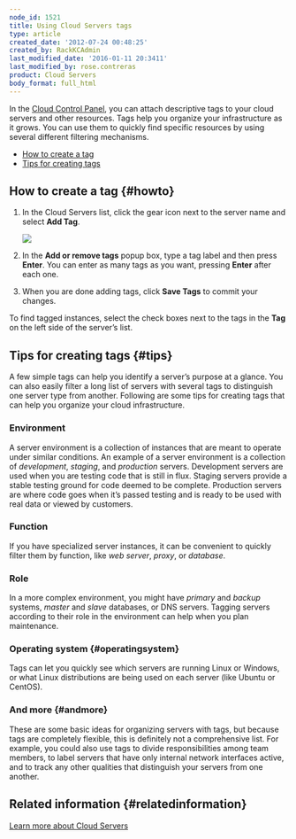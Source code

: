 ```yaml
---
node_id: 1521
title: Using Cloud Servers tags
type: article
created_date: '2012-07-24 00:48:25'
created_by: RackKCAdmin
last_modified_date: '2016-01-11 20:3411'
last_modified_by: rose.contreras
product: Cloud Servers
body_format: full_html
---
```


In the [Cloud Control Panel](http://mycloud.rackspace.com), you can
attach descriptive tags to your cloud servers and other resources. Tags
help you organize your infrastructure as it grows. You can use them to
quickly find specific resources by using several different filtering
mechanisms.

-   [How to create a tag](#howto)
-   [Tips for creating tags](#tips)

How to create a tag {#howto}
-------------------

1.  In the Cloud Servers list, click the gear icon next to the server
    name and select **Add Tag**.

    ![](/knowledge_center/sites/default/files/field/image/Screen%20Shot%202015-01-12%20at%207.19.50%20AM.png)

2.  In the **Add or remove tags** popup box, type a tag label and then
    press **Enter**. You can enter as many tags as you want, pressing
    **Enter** after each one.
3.  When you are done adding tags, click **Save Tags** to commit your
    changes.

To find tagged instances, select the check boxes next to the tags in the
**Tag** on the left side of the server&rsquo;s list.

Tips for creating tags {#tips}
----------------------

A few simple tags can help you identify a server&rsquo;s purpose at a glance.
You can also easily filter a long list of servers with several tags to
distinguish one server type from another. Following are some tips for
creating tags that can help you organize your cloud infrastructure.

### Environment

A server environment is a collection of instances that are meant to
operate under similar conditions. An example of a server environment is
a collection of *development*, *staging*, and *production* servers.
Development servers are used when you are testing code that is still in
flux. Staging servers provide a stable testing ground for code deemed to
be complete. Production servers are where code goes when it&rsquo;s passed
testing and is ready to be used with real data or viewed by customers.

### Function

If you have specialized server instances, it can be convenient to
quickly filter them by function, like *web server*, *proxy*, or
*database*.

### Role

In a more complex environment, you might have *primary* and *backup*
systems, *master* and *slave* databases, or DNS servers. Tagging servers
according to their role in the environment can help when you plan
maintenance.

### Operating system {#operatingsystem}

Tags can let you quickly see which servers are running Linux or Windows,
or what Linux distributions are being used on each server (like Ubuntu
or CentOS).

### And more {#andmore}

These are some basic ideas for organizing servers with tags, but because
tags are completely flexible, this is definitely not a comprehensive
list. For example, you could also use tags to divide responsibilities
among team members, to label servers that have only internal network
interfaces active, and to track any other qualities that distinguish
your servers from one another.

Related information {#relatedinformation}
-------------------

[Learn more about Cloud
Servers](http://www.rackspace.com/knowledge_center/article/learn-more-about-cloud-servers)

